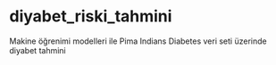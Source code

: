 # diyabet_riski_tahmini
Makine öğrenimi modelleri ile Pima Indians Diabetes veri seti üzerinde diyabet tahmini
